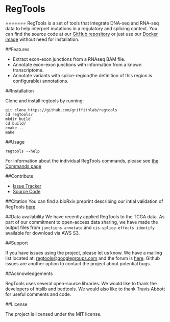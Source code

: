 # RegTools

=======
RegTools is a set of tools that integrate DNA-seq and RNA-seq data to help interpret mutations in a regulatory and splicing context. You can find the source code at our [GitHub repository](https://github.com/griffithlab/regtools) or just use our [Docker image](https://hub.docker.com/r/griffithlab/regtools/) without need for installation.

##Features

- Extract exon-exon junctions from a RNAseq BAM file.
- Annotate exon-exon junctions with information from a known transcriptome.
- Annotate variants with splice-region(the definition of this region is configurable) annotations.

##Installation

Clone and install regtools by running:
```
git clone https://github.com/griffithlab/regtools
cd regtools/
mkdir build
cd build/
cmake ..
make
```

##Usage

```
regtools --help
```
For information about the individual RegTools commands, please see [the Commands page](commands/commands.md)

##Contribute

- [Issue Tracker](https://github.com/griffithlab/regtools/issues)
- [Source Code](https://github.com/griffithlab/regtools)

##Citation
You can find a bioRxiv preprint describing our intial validation of RegTools [here](https://www.biorxiv.org/content/10.1101/436634v2)

##Data availability
We have recently applied RegTools to the TCGA data. As part of our commitment to open-access data sharing, we have 
made the output files from `junctions annotate` and `cis-splice-effects identify` available for download via AWS S3. 


##Support

If you have issues using the project, please let us know.
We have a mailing list located at: [regtools@googlegroups.com](mailto:regtools@googlegroups.com) and the forum is [here](https://groups.google.com/forum/#!forum/regtools).
Github issues are another option to contact the project about potential bugs.

##Acknowledgements

RegTools uses several open-source libraries. We would like to thank the
developers of htslib and bedtools. We would also like to thank Travis Abbott for
useful comments and code.

##License

The project is licensed under the MIT license.
